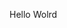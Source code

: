 Hello Wolrd













































































































































































































































































































































































































































































































































































































































































































































































































































































































































































































































































































































































































































































































































































































































































































































































































































































































































































































































































































































































































































































































































































































































































































































































































































































































































































































































































































